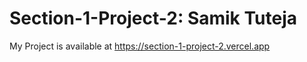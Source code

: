 # Section-1-Project-2: Samik Tuteja
My Project is available at https://section-1-project-2.vercel.app
